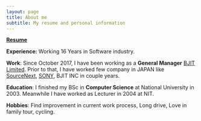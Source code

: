 ```yaml
---
layout: page
title: About me
subtitle: My resume and personal information
---
```


 **[Resume]**
  
**Experience:** Working 16 Years in Software industry.

**Work**: Since October 2017, I have been working as a **General Manager** [BJIT Limited]. Prior to that, I have worked few company in JAPAN like [SourceNext], [SONY], BJIT INC in couple years.

**Education**: I finished my BSc in **Computer Science** at National University in 2003. Meanwhile I have worked as Lecturer in 2004 at NIT.

**Hobbies**: Find improvement in current work process, Long drive, Love in family tour, cycling. 

[Resume]: saiful_cv.pdf
[BJIT Limited]: https://bjitgroup.com/
[SourceNext]: http://sourcenext.co.jp/
[SONY]: https://www.sony.net/
